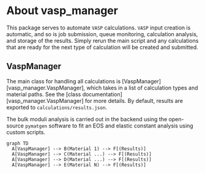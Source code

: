 # About vasp_manager

This package serves to automate `VASP` calculations. `VASP` input creation is
automatic, and so is job submission, queue monitoring, calculation analysis, and
storage of the results. Simply rerun the main script and any calculations that
are ready for the next type of calculation will be created and submitted.

## VaspManager

The main class for handling all calculations is [VaspManager][vasp_manager.VaspManager],
which takes in a list of calculation types and material paths. See the [class
documentation][vasp_manager.VaspManager] for more details. By default, results
are exported to `calculations/results.json`.

The bulk moduli analysis is carried out in the backend using the open-source
`pymatgen` software to fit an EOS and elastic constant analysis using custom
scripts.

```mermaid
graph TD
  A[VaspManager] --> B(Material 1) --> F[(Results)]
  A[VaspManager] --> C(Material ...) --> F[(Results)]
  A[VaspManager] --> D(Material ...) --> F[(Results)]
  A[VaspManager] --> E(Material N) --> F[(Results)]
```
